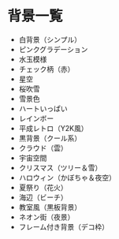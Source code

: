 # 背景一覧

- 白背景（シンプル）
- ピンクグラデーション
- 水玉模様
- チェック柄（赤）
- 星空
- 桜吹雪
- 雪景色
- ハートいっぱい
- レインボー
- 平成レトロ（Y2K風）
- 黒背景（クール系）
- クラウド（雲）
- 宇宙空間
- クリスマス（ツリー＆雪）
- ハロウィン（かぼちゃ＆夜空）
- 夏祭り（花火）
- 海辺（ビーチ）
- 教室風（黒板背景）
- ネオン街（夜景）
- フレーム付き背景（デコ枠）